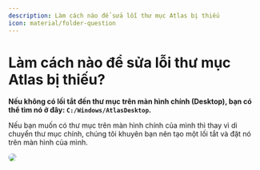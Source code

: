 ```yaml
---
description: Làm cách nào để sửa lỗi thư mục Atlas bị thiếu
icon: material/folder-question
---
```


# Làm cách nào để sửa lỗi thư mục Atlas bị thiếu?

**Nếu không có lối tắt đến thư mục trên màn hình chính (Desktop), bạn có thể tìm nó ở đây: `C:/Windows/AtlasDesktop`.**

Nếu bạn muốn có thư mục trên màn hình chính của mình thì thay vì di chuyển thư mục chính, chúng tôi khuyên bạn nên tạo một lối tắt và đặt nó trên màn hình của mình.

<img src=/assets/images/atlasdesktop-windows-folder.png style="border-radius:8px" />
